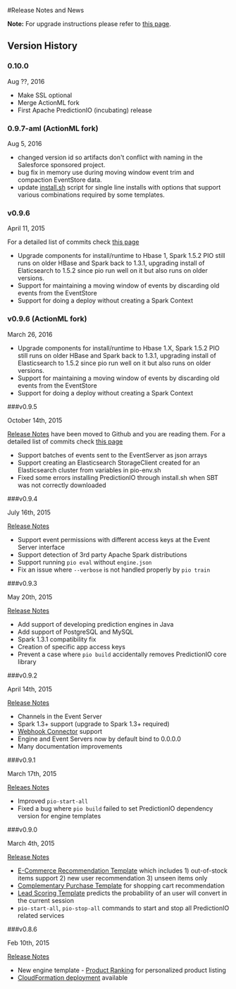 #Release Notes and News

**Note:** For upgrade instructions please refer to [this page](http://predictionio.incubator.apache.org/resources/upgrade/).

## Version History

### 0.10.0

Aug ??, 2016

 - Make SSL optional
 - Merge ActionML fork
 - First Apache PredictionIO (incubating) release

### 0.9.7-aml (ActionML fork)

Aug 5, 2016

 - changed version id so artifacts don't conflict with naming in the Salesforce sponsored project.
 - bug fix in memory use during moving window event trim and compaction  EventStore data.
 - update [install.sh](https://github.com/actionml/PredictionIO/blob/master/bin/install.sh) script for single line installs with options that support various combinations required by some templates.
 
### v0.9.6

April 11, 2015 

For a detailed list of commits check [this page](https://github.com/apache/incubator-predictionio/commits/master)

- Upgrade components for install/runtime to Hbase 1, Spark 1.5.2 PIO still runs on older HBase and Spark back to 1.3.1, upgrading install of Elaticsearch to 1.5.2 since pio run well on it but also runs on older versions.
- Support for maintaining a moving window of events by discarding old events from the EventStore
- Support for doing a deploy without creating a Spark Context

### v0.9.6 (ActionML fork)

March 26, 2016

- Upgrade components for install/runtime to Hbase 1.X, Spark 1.5.2 PIO still runs on older HBase and Spark back to 1.3.1, upgrading install of Elasticsearch to 1.5.2 since pio run well on it but also runs on older versions.
- Support for maintaining a moving window of events by discarding old events from the EventStore
- Support for doing a deploy without creating a Spark Context

###v0.9.5 

October 14th, 2015 

[Release Notes](https://github.com/apache/incubator-predictionio/blob/master/RELEASE.md) have been moved to Github and you are reading them. For a detailed list of commits check [this page](https://github.com/apache/incubator-predictionio/commits/v0.9.5)

- Support batches of events sent to the EventServer as json arrays
- Support creating an Elasticsearch StorageClient created for an Elasticsearch cluster from variables in pio-env.sh
- Fixed some errors installing PredictionIO through install.sh when SBT was not correctly downloaded

###v0.9.4

July 16th, 2015

[Release Notes](https://predictionio.atlassian.net/jira/secure/ReleaseNote.jspa?projectId=10000&version=13700)

- Support event permissions with different access keys at the Event Server interface
- Support detection of 3rd party Apache Spark distributions
- Support running `pio eval` without `engine.json`
- Fix an issue where `--verbose` is not handled properly by `pio train`

###v0.9.3

May 20th, 2015


[Release Notes](https://predictionio.atlassian.net/jira/secure/ReleaseNote.jspa?projectId=10000&version=13600)

- Add support of developing prediction engines in Java
- Add support of PostgreSQL and MySQL
- Spark 1.3.1 compatibility fix
- Creation of specific app access keys
- Prevent a case where `pio build` accidentally removes PredictionIO core library

###v0.9.2

April 14th, 2015

[Release Notes](https://predictionio.atlassian.net/jira/secure/ReleaseNote.jspa?projectId=10000&version=13500)

- Channels in the Event Server
- Spark 1.3+ support (upgrade to Spark 1.3+ required)
- [Webhook Connector](http://docs.prediction.io/community/contribute-webhook/) support
- Engine and Event Servers now by default bind to 0.0.0.0
- Many documentation improvements

###v0.9.1

March 17th, 2015

[Releaes Notes](https://predictionio.atlassian.net/jira/secure/ReleaseNote.jspa?projectId=10000&version=13401)

- Improved `pio-start-all`
- Fixed a bug where `pio build` failed to set PredictionIO dependency version for engine templates

###v0.9.0

March 4th, 2015

[Release Notes](https://predictionio.atlassian.net/jira/secure/ReleaseNote.jspa?projectId=10000&version=13400)

- [E-Commerce Recommendation Template](http://templates.prediction.io/PredictionIO/template-scala-parallel-ecommercerecommendation) which includes 1) out-of-stock items support 2) new user recommendation 3) unseen items only
- [Complementary Purchase Template](http://templates.prediction.io/PredictionIO/template-scala-parallel-complementarypurchase) for shopping cart recommendation
- [Lead Scoring Template](http://templates.prediction.io/PredictionIO/template-scala-parallel-leadscoring) predicts the probability of an user will convert in the current session
- `pio-start-all`, `pio-stop-all` commands to start and stop all PredictionIO related services

###v0.8.6

Feb 10th, 2015

[Release Notes](https://predictionio.atlassian.net/jira/secure/ReleaseNote.jspa?projectId=10000&version=13300)

- New engine template - [Product Ranking](/templates/productranking/quickstart/) for personalized product listing
- [CloudFormation deployment](/system/deploy-cloudformation/) available
